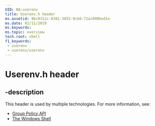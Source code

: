 ```yaml
---
UID: NA:userenv
title: Userenv.h header
ms.assetid: 9bc0312c-0381-3855-9cb0-72ac898bed1e
ms.date: 01/11/2019
ms.keywords: 
ms.topic: overview
tech.root: shell
f1_keywords:
 - userenv
 - userenv/userenv
---
```


# Userenv.h header


## -description

This header is used by multiple technologies. For more information, see:

- [Group Policy API](../_policy/index.md)
- [The Windows Shell](../_shell/index.md)


